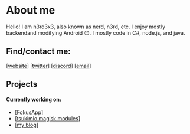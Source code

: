 # About me
Hello! I am n3rd3x3, also known as nerd, n3rd, etc.
I enjoy mostly backendand modifying Android 😊. I mostly code in C#, node.js, and java.

## Find/contact me:
[[website]] [[twitter]] [[discord]] [[email]]

[website]: https://n3rd3x3.xyz
[twitter]: https://twitter.com/n3rd3x3
[discord]: https://discord.com/invite/CySU3s3
[git website]: https://git.n3rd3x3.xyz/nerd
[email]: mailto:me@n3rd3x3.xyz

## Projects

#### Currently working on:
* [[FokusApp]]
* [[tsukimio magisk modules]]
* [[my blog]]

[FokusApp]: https://github.com/FokusApp
[tsukimio magisk modules]: https://github.com/tsukimio
[my blog]: https://n3rd3x3.xyz

